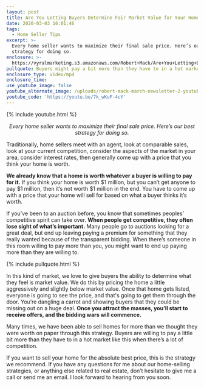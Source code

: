 ```yaml
---
layout: post
title: Are You Letting Buyers Determine Fair Market Value for Your Home?
date: 2020-03-03 16:01:46
tags:
  - Home Seller Tips
excerpt: >-
  Every home seller wants to maximize their final sale price. Here’s our best
  strategy for doing so.
enclosure: >-
  https://vyralmarketing.s3.amazonaws.com/Robert+Mack/Are+You+Letting+Buyers+Determine+Fair+Market+Value+for+Your+Home_.mp4
pullquote: Buyers might pay a bit more than they have to in a hot market like this.
enclosure_type: video/mp4
enclosure_time:
use_youtube_image: false
youtube_alternate_image: /uploads/robert-mack-march-newsletter-2-youtube.jpg
youtube_code: 'https://youtu.be/7k_wKuF-4cY'
---
```


{% include youtube.html %}

<p style="text-align: center;"><em>Every home seller wants to maximize their final sale price. Here’s our best strategy for doing so.</em></p>

Traditionally, home sellers meet with an agent, look at comparable sales, look at your current competition, consider the aspects of the market in your area, consider interest rates, then generally come up with a price that you think your home is worth.

**We already know that a home is worth whatever a buyer is willing to pay for it.** If you think your home is worth $1 million, but you can’t get anyone to pay $1 million, then it’s not worth $1 million in the end. You have to come up with a price that your home will sell for based on what a buyer thinks it’s worth.

If you’ve been to an auction before, you know that sometimes peoples’ competitive spirit can take over. **When people get competitive, they often lose sight of what’s important.** Many people go to auctions looking for a great deal, but end up leaving paying a premium for something that they really wanted because of the transparent bidding. When there’s someone in this room willing to pay more than you, you might want to end up paying more than they are willing to.

{% include pullquote.html %}

In this kind of market, we love to give buyers the ability to determine what they feel is market value. We do this by pricing the home a little aggressively and slightly below market value. Once that home gets listed, everyone is going to see the price, and that's going to get them through the door. You’re dangling a carrot and showing buyers that they could be missing out on a huge deal. **Once you attract the masses, you’ll start to receive offers, and the bidding wars will commence.**

Many times, we have been able to sell homes for more than we thought they were worth on paper through this strategy. Buyers are willing to pay a little bit more than they have to in a hot market like this when there’s a lot of competition.

If you want to sell your home for the absolute best price, this is the strategy we recommend. If you have any questions for me about our home-selling strategies, or anything else related to real estate, don’t hesitate to give me a call or send me an email. I look forward to hearing from you soon.